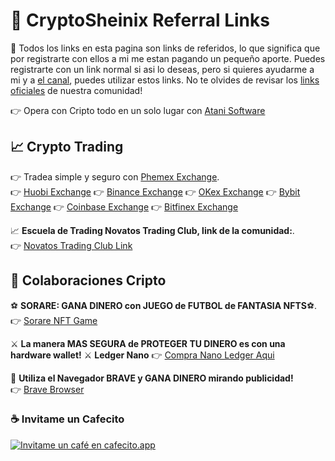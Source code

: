 # 🔗 CryptoSheinix Referral Links
👋 Todos los links en esta pagina son links de referidos, lo que significa que por registrarte con ellos a mi me estan pagando un pequeño aporte. Puedes registrarte con un link normal si asi lo deseas, pero si quieres ayudarme a mi y a [el canal](https://www.youtube.com/channel/UC423qnRwiJf4fLKAQ6Tlofg/), puedes utilizar estos links. No te olvides de revisar los [links oficiales](https://github.com/cryptosheinix/community-solidity) de nuestra comunidad!



👉 Opera con Cripto todo en un solo lugar con [Atani Software](https://atani.com/?r=CryptoSheinix)


## 📈 Crypto Trading
👉 Tradea simple y seguro con [Phemex Exchange](https://phemex.com/es/register?referralCode=FRS5H3).   
👉 [Huobi Exchange](https://www.huobi.com/en-us/topic/double-reward/?invite_code=9zdx3223) 
👉 [Binance Exchange](https://www.binance.com/es/register?ref=Y3XE8EA3)
👉 [OKex Exchange](https://www.okex.com/join/6169845) 
👉 [Bybit Exchange](https://partner.bybit.com/b/cryptosheinix) 
👉 [Coinbase Exchange](https://www.coinbase.com/join/nuvren_6) 
👉 [Bitfinex Exchange](https://www.bitfinex.com/?refcode=jelPBX15) 

📈  **Escuela de Trading Novatos Trading Club, link de la comunidad:**.  
👉   [Novatos Trading Club Link](https://www.novatostradingclub.com/conviertete-en-un-trader-ganador-crypto-sheinix/)

## 🚀 Colaboraciones Cripto

⚽️  **SORARE: GANA DINERO con JUEGO de FUTBOL de FANTASIA NFTS**⚽.  
👉   [Sorare NFT Game](https://sorare.pxf.io/cryptosheinix)  

⚔️ **La manera MAS SEGURA de PROTEGER TU DINERO es con una hardware wallet!** ⚔️
**Ledger Nano** 👉   [Compra Nano Ledger Aqui](https://shop.ledger.com/?r=6966625b72c9)

💸  **Utiliza el Navegador BRAVE y GANA DINERO mirando publicidad!**    
👉   [Brave Browser](https://brave.com/itf854)

### ☕️ Invitame un Cafecito
[![Invitame un café en cafecito.app](https://cdn.cafecito.app/imgs/buttons/button_3.svg)](https://cafecito.app/sheinix)
